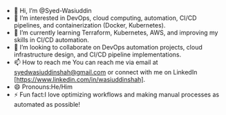 - 👋 Hi, I’m @Syed-Wasiuddin
- 👀 I’m interested in DevOps, cloud computing, automation, CI/CD pipelines, and containerization (Docker, Kubernetes).
- 🌱 I’m currently learning Terraform, Kubernetes, AWS, and improving my skills in CI/CD automation.
- 💞️ I’m looking to collaborate on  DevOps automation projects, cloud infrastructure design, and CI/CD pipeline implementations.
- 📫 How to reach me  You can reach me via email at syedwasiuddinshah@gmail.com or connect with me on LinkedIn [https://www.linkedin.com/in/wasiuddinshah].
- 😄 Pronouns:He/Him
- ⚡ Fun fact:I love optimizing workflows and making manual processes as automated as possible!

<!---
Syed-Wasiuddin/Syed-Wasiuddin is a ✨ special ✨ repository because its `README.md` (this file) appears on your GitHub profile.
You can click the Preview link to take a look at your changes.
--->
